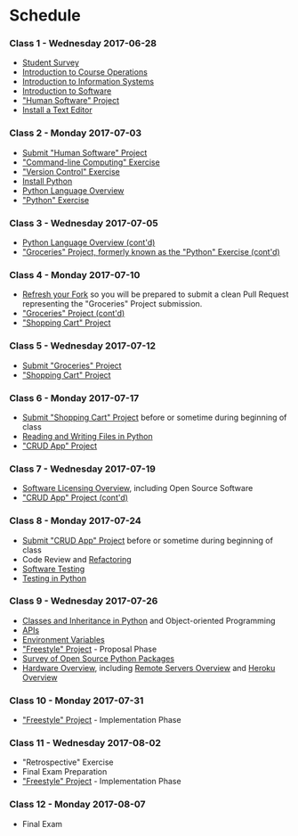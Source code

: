 # Schedule

### Class 1 - Wednesday 2017-06-28

  + [Student Survey](/assignments/survey/assignment.md)
  + [Introduction to Course Operations](/README.md)
  + [Introduction to Information Systems](/notes/information-systems/notes.md)
  + [Introduction to Software](/notes/software/notes.md)
  + ["Human Software" Project](/projects/human-software/project.md)
  + [Install a Text Editor](https://atom.io/)

### Class 2 - Monday 2017-07-03

  + [Submit "Human Software" Project](/projects/human-software/project.md#submission-instructions)
  + ["Command-line Computing" Exercise](/exercises/command-line-computing/exercise.md)
  + ["Version Control" Exercise](/exercises/version-control/exercise.md)
  + [Install Python](/notes/programming-languages/python/installation.md)
  + [Python Language Overview](/notes/programming-languages/python/notes.md)
  + ["Python" Exercise](/exercises/python/exercise.md)

### Class 3 - Wednesday 2017-07-05

  + [Python Language Overview (cont'd)](/notes/programming-languages/python/notes.md)
  + ["Groceries" Project, formerly known as the "Python" Exercise (cont'd)](/projects/groceries/project.md)

### Class 4 - Monday 2017-07-10

  + [Refresh your Fork](https://github.com/prof-rossetti/nyu-info-2335-70-201706/blob/master/CONTRIBUTING.md#updating-your-fork) so you will be prepared to submit a clean Pull Request representing the "Groceries" Project submission.
  + ["Groceries" Project (cont'd)](/projects/groceries/project.md)
  + ["Shopping Cart" Project](/projects/shopping-cart/project.md)

### Class 5 - Wednesday 2017-07-12

  + [Submit "Groceries" Project](/projects/groceries/project.md#submission-instructions)
  + ["Shopping Cart" Project](/projects/shopping-cart/project.md)

### Class 6 - Monday 2017-07-17

  + [Submit "Shopping Cart" Project](/projects/shopping-cart/project.md#submission-instructions) before or sometime during beginning of class
  + [Reading and Writing Files in Python](/notes/programming-languages/python/file-management.md)
  + ["CRUD App" Project](/projects/crud-app/project.md)

### Class 7 - Wednesday 2017-07-19

  + [Software Licensing Overview](/notes/software/licensing.md), including Open Source Software
  + ["CRUD App" Project (cont'd)](/projects/crud-app/project.md)

### Class 8 - Monday 2017-07-24

  + [Submit "CRUD App" Project](/projects/crud-app/project.md#submission-instructions) before or sometime during beginning of class
  + Code Review and [Refactoring](/notes/software/refactoring.md)
  + [Software Testing](/notes/software/testing.md)
  + [Testing in Python](notes/programming-languages/python/testing.md)

### Class 9 - Wednesday 2017-07-26

  + [Classes and Inheritance in Python](/notes/programming-languages/python/datatypes/classes.md) and Object-oriented Programming
  + [APIs](/notes/software/apis.md)
  + [Environment Variables](/notes/environment-variables/notes.md)
  + ["Freestyle" Project](/projects/freestyle/project.md) - Proposal Phase
  + [Survey of Open Source Python Packages](/notes/programming-languages/python/packages)
  + [Hardware Overview](/notes/hardware/notes.md), including [Remote Servers Overview](/notes/hardware/servers.md) and [Heroku Overview](/notes/hardware/heroku.md)

### Class 10 - Monday 2017-07-31

  + ["Freestyle" Project](/projects/freestyle/project.md) - Implementation Phase

### Class 11 - Wednesday 2017-08-02

  + "Retrospective" Exercise
  + Final Exam Preparation
  + ["Freestyle" Project](/projects/freestyle/project.md) - Implementation Phase

### Class 12 - Monday 2017-08-07

  + Final Exam
